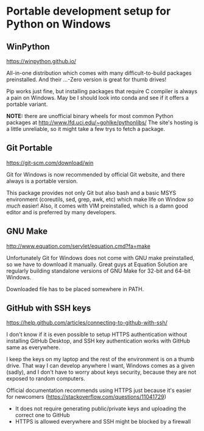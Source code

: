 # Portable development setup for Python on Windows
## WinPython
https://winpython.github.io/

All-in-one distribution which comes with many difficult-to-build packages
preinstalled. And their ...-Zero version is great for thumb drives!

Pip works just fine, but installing packages that require C compiler is
always a pain on Windows. May be I should look into conda and see if it
offers a portable variant.

**NOTE:** there are unofficial binary wheels for most common Python packages
at http://www.lfd.uci.edu/~gohlke/pythonlibs/ The site's hosting is a little
unreliable, so it might take a few trys to fetch a package.


## Git Portable
https://git-scm.com/download/win

Git for Windows is now recommended by official Git website, and there always
is a portable version.

This package provides not only Git but also bash and a basic MSYS environment
(coreutils, sed, grep, awk, etc) which make life on Window *so much* easier!
Also, it comes with VIM preinstalled, which is a damn good editor and is
preferred by many developers.


## GNU Make
http://www.equation.com/servlet/equation.cmd?fa=make

Unfortunately Git for Windows does not come with GNU make preinstalled, so
we have to download it manually. Great guys at Equation Solution are regularly
building standalone versions of GNU Make for 32-bit and 64-bit Windows.

Downloaded file has to be placed somewhere in PATH.


## GitHub with SSH keys
https://help.github.com/articles/connecting-to-github-with-ssh/

I don't know if it is even possible to setup HTTPS authentication without
installing GitHub Desktop, and SSH key authentication works with GitHub
same as everywhere.

I keep the keys on my laptop and the rest of the environment is on a thumb
drive. That way I can develop anywhere I want, Windows comes as a given (sadly),
and I don't have to worry about keys security, because they are not exposed
to random computers.

Official documentation recommends using HTTPS just because it's easier for
newcomers (https://stackoverflow.com/questions/11041729)
- It does not require generating public/private keys and uploading the correct
  one to GitHub
- HTTPS is allowed everywhere and SSH might be blocked by a firewall
